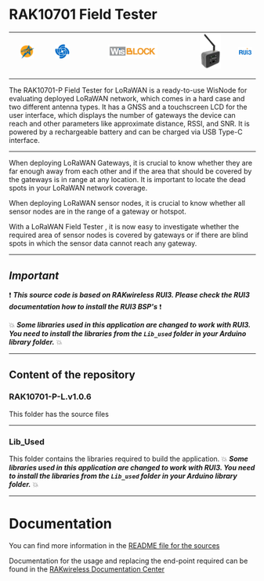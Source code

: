 # RAK10701 Field Tester

| <center><img src="./assets/rakstar.jpg" alt="RAKstar" width=50%></center>  | <center><img src="./assets/RAK-Whirls.png" alt="RAKWireless" width=50%></center> | <center><img src="./assets/WisBlock.png" alt="WisBlock" width=50%></center> | <center><img src="./assets/Field-Tester.png" alt="WisBlock" width=50%></center> | <center><img src="./assets/RUI3.png" alt="BeeGee"></center>  |
| -- | -- | -- | -- | -- |

----

The RAK10701-P Field Tester for LoRaWAN is a ready-to-use WisNode for evaluating deployed LoRaWAN network, which comes in a hard case and two different antenna types. It has a GNSS and a touchscreen LCD for the user interface, which displays the number of gateways the device can reach and other parameters like approximate distance, RSSI, and SNR. It is powered by a rechargeable battery and can be charged via USB Type-C interface.

----

When deploying LoRaWAN Gateways, it is crucial to know whether they are far enough away from each other and if the area that should be covered by the gateways is in range at any location. It is important to locate the dead spots in your LoRaWAN network coverage.

When deploying LoRaWAN sensor nodes, it is crucial to know whether all sensor nodes are in the range of a gateway or hotspot.

With a LoRaWAN Field Tester , it is now easy to investigate whether the required area of sensor nodes is covered by gateways or if there are blind spots in which the sensor data cannot reach any gateway.

----

## _Important_

:exclamation: _**This source code is based on RAKwireless RUI3. Please check the RUI3 documentation how to install the RUI3 BSP's**_ :exclamation:

:collision: _**Some libraries used in this application are changed to work with RUI3. You need to install the libraries from the `Lib_used` folder in your Arduino library folder.**_ :collision:

----

## Content of the repository

### RAK10701-P-L.v1.0.6

This folder has the source files

----

### Lib_Used

This folder contains the libraries required to build the application. :collision: _**Some libraries used in this application are changed to work with RUI3. You need to install the libraries from the `Lib_used` folder in your Arduino library folder.**_ :collision:

----

# Documentation

You can find more information in the [README file for the sources](./RAK10701-P-L.v1.0.6/README.md) 

Documentation for the usage and replacing the end-point required can be found in the [RAKwireless Documentation Center](https://docs.rakwireless.com/Product-Categories/WisNode/RAK10701-P/Overview)

